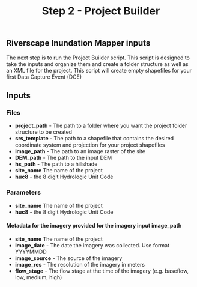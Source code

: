 ﻿---
title: Step 2 - Project Builder
weight: 1
---

## Riverscape Inundation Mapper inputs

The next step is to run the Project Builder script. This script is designed to take the inputs and organize them and create a folder structure as well as an XML file for the project. This script will create empty shapefiles for your first Data Capture Event (DCE)

## Inputs
### Files
- **project_path** - The path to a folder where you want the project folder structure to be created
- **srs_template** - The path to a shapefile that contains the desired coordinate system and projection for your project shapefiles
- **image_path** - The path to an image raster of the site 
- **DEM_path** - The path to the input DEM
- **hs_path** - The path to a hillshade
- **site_name** The name of the project
- **huc8** - the 8 digit Hydrologic Unit Code

### Parameters
- **site_name** The name of the project
- **huc8** - the 8 digit Hydrologic Unit Code
#### Metadata for the imagery provided for the imagery input image_path
- **site_name** The name of the project
- **image_date** - The date the imagery was collected. Use format YYYYMMDD
- **image_source** - The source of the imagery
- **image_res** - The resolution of the imagery in meters
- **flow_stage** - The flow stage at the time of the imagery (e.g. baseflow, low, medium, high)

